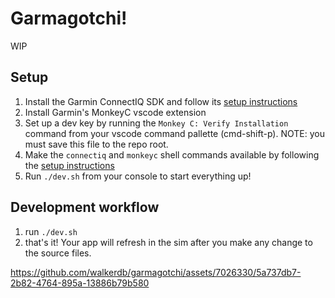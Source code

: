 # Garmagotchi!

WIP

## Setup

1. Install the Garmin ConnectIQ SDK and follow its [setup instructions](https://developer.garmin.com/connect-iq/connect-iq-basics/getting-started/#theconnectiqsdkmanager)
2. Install Garmin's MonkeyC vscode extension
3. Set up a dev key by running the `Monkey C: Verify Installation` command from your vscode command pallette (cmd-shift-p). NOTE: you must save this file to the repo root.
4. Make the `connectiq` and `monkeyc` shell commands available by following the [setup instructions](https://developer.garmin.com/connect-iq/reference-guides/monkey-c-command-line-setup/)
5. Run `./dev.sh` from your console to start everything up!

## Development workflow

1. run `./dev.sh`
2. that's it! Your app will refresh in the sim after you make any change to the source files.

https://github.com/walkerdb/garmagotchi/assets/7026330/5a737db7-2b82-4764-895a-13886b79b580
